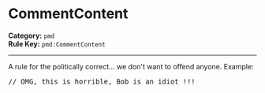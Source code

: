 
# CommentContent
**Category:** `pmd`<br/>
**Rule Key:** `pmd:CommentContent`<br/>


-----

A rule for the politically correct... we don't want to offend anyone. Example:
<pre>
// OMG, this is horrible, Bob is an idiot !!!
</pre>

